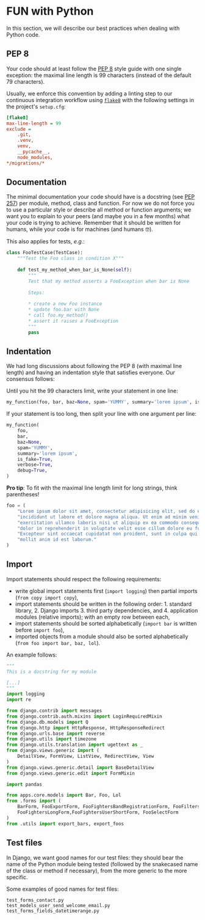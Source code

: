 # FUN with Python

In this section, we will describe our best practices when dealing with Python code.

## PEP 8

Your code should at least follow the [PEP 8](https://www.python.org/dev/peps/pep-0008/) style guide with one single exception: the maximal line length is 99 characters \(instead of the default 79 characters\). 

Usually, we enforce this convention by adding a linting step to our continuous integration workflow using [`flake8`](https://flake8.readthedocs.io/en/latest/) with the following settings in the project's `setup.cfg`:

```ini
[flake8]
max-line-length = 99
exclude =
    .git,
    .venv,
    venv,
    __pycache__,
    node_modules,
*/migrations/*
```

## Documentation

The minimal documentation your code should have is a docstring \(see [PEP 257](https://www.python.org/dev/peps/pep-0257/)\) per module, method, class and function. For now we do not force you to use a particular style or describe all method or function arguments; we want you to explain to your peers \(and maybe you in a few months\) what your code is trying to achieve. Remember that it should be written for humans, while your code is for machines \(and humans 🤓\).

This also applies for tests, _e.g._:

```py
class FooTestCase(TestCase):
    """Test the Foo class in condition X"""
    
    def test_my_method_when_bar_is_None(self):
        """
        Test that my method asserts a FooException when bar is None
        
        Steps:
        
        * create a new Foo instance
        * update foo.bar with None
        * call foo.my_method()
        * assert it raises a FooException
        """
        pass
```

## Indentation

We had long discussions about following the PEP 8 \(with maximal line length\) and having an indentation style that satisfies everyone. Our consensus follows:

Until you hit the 99 characters limit, write your statement in one line:

```py
my_function(foo, bar, baz=None, spam='YUMMY', summary='lorem ipsum', is_fake=True)
```

If your statement is too long, then split your line with one argument per line:

```py
my_function(
    foo,
    bar,
    baz=None,
    spam='YUMMY',
    summary='lorem ipsum',
    is_fake=True,
    verbose=True,
    debug=True,
)
```

**Pro tip**: To fit with the maximal line length limit for long strings, think parentheses!

```py
foo = (
    "Lorem ipsum dolor sit amet, consectetur adipisicing elit, sed do eiusmod tempor"
    "incididunt ut labore et dolore magna aliqua. Ut enim ad minim veniam, quis nostrud"
    "exercitation ullamco laboris nisi ut aliquip ex ea commodo consequat. Duis aute irure"
    "dolor in reprehenderit in voluptate velit esse cillum dolore eu fugiat nulla pariatur."
    "Excepteur sint occaecat cupidatat non proident, sunt in culpa qui officia deserunt"
    "mollit anim id est laborum."
)
```

## Import

Import statements should respect the following requirements:

* write global import statements first \(`import logging`\) then partial imports \(`from copy import copy`\),
* import statements should be written in the following order: 1. standard library, 2. Django imports 3. third party dependencies, and 4. application modules \(relative imports\); with an empty row between each,
* import statements should be sorted alphabetically \(`import bar` is written before `import foo`\),
* imported objects from a module should also be sorted alphabetically \(`from foo import bar, baz, lol`\).

An example follows:

```py
"""
This is a docstring for my module

[...]
"""
import logging
import re

from django.contrib import messages
from django.contrib.auth.mixins import LoginRequiredMixin
from django.db.models import Q
from django.http import HttpResponse, HttpResponseRedirect
from django.urls.base import reverse
from django.utils import timezone
from django.utils.translation import ugettext as _
from django.views.generic import (
    DetailView, FormView, ListView, RedirectView, View
)
from django.views.generic.detail import BaseDetailView
from django.views.generic.edit import FormMixin

import pandas

from apps.core.models import Bar, Foo, Lol
from .forms import (
    BarForm, FooExportForm, FooFightersBandRegistrationForm, FooFiltersForm,
    FooFightersLongForm,FooFightersUserShortForm, FooSelectForm
)
from .utils import export_bars, export_foos
```

## Test files

In Django, we want good names for our test files: they should bear the name of the Python module being tested (followed by the snakecased name of the class or method if necessary), from the more generic to the more specific.

Some examples of good names for test files:

```
test_forms_contact.py
test_models_user_send_welcome_email.py
test_forms_fields_datetimerange.py
```
